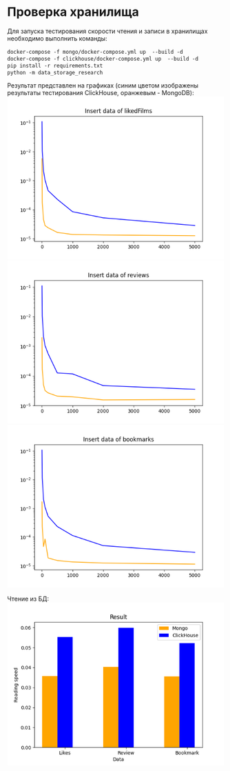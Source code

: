 # Проверка хранилища

Для запуска тестирования скорости чтения и записи в хранилищах необходимо выполнить команды:
```
docker-compose -f mongo/docker-compose.yml up  --build -d
docker-compose -f clickhouse/docker-compose.yml up  --build -d
pip install -r requirements.txt
python -m data_storage_research
```

Результат представлен на графиках (синим цветом изображены результаты тестирования ClickHouse, оранжевым - MongoDB):
![insert_films.png](insert_films.png)
![insert_reviews.png](insert_reviews.png)
![insert_bookmarks.png](insert_bookmarks.png)

Чтение из БД:
![read.png](read.png)
